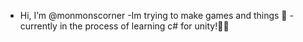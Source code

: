 -  Hi, I’m @monmonscorner
-Im trying to make games and things 🍄
-currently in the process of learning c# for unity!👾👻

<!---
monmonscorner/monmonscorner is a ✨ special ✨ repository because its `README.md` (this file) appears on your GitHub profile.
You can click the Preview link to take a look at your changes.
--->
